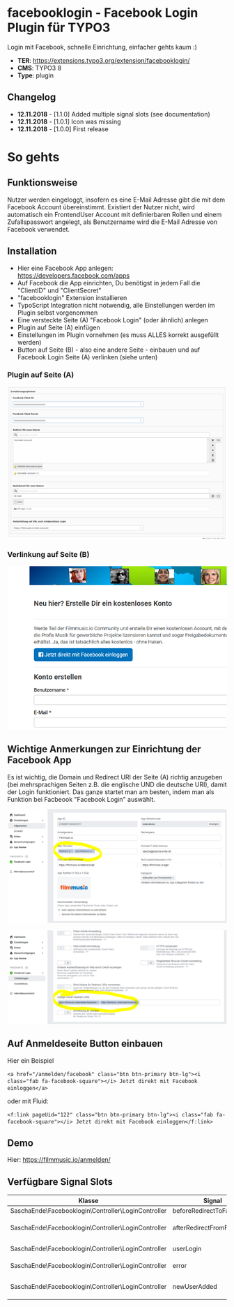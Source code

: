 # facebooklogin - Facebook Login Plugin für TYPO3

Login mit Facebook, schnelle Einrichtung, einfacher gehts kaum :)

* **TER**: https://extensions.typo3.org/extension/facebooklogin/
* **CMS**: TYPO3 8
* **Type**: plugin

## Changelog

* **12.11.2018** - [1.1.0]  Added multiple signal slots (see documentation)
* **12.11.2018** - [1.0.1]  Icon was missing
* **12.11.2018** - [1.0.0]  First release

# So gehts

## Funktionsweise

Nutzer werden eingeloggt, insofern es eine E-Mail Adresse gibt die mit dem Facebook Account übereinstimmt.
Existiert der Nutzer nicht, wird automatisch ein FrontendUser Account mit definierbaren Rollen und einem Zufallspasswort angelegt, als Benutzername wird die E-Mail Adresse von Facebook verwendet.

## Installation

* Hier eine Facebook App anlegen: https://developers.facebook.com/apps
* Auf Facebook die App einrichten, Du benötigst in jedem Fall die "ClientID" und "ClientSecret"
* "facebooklogin" Extension installieren
* TypoScript Integration nicht notwendig, alle Einstellungen werden im Plugin selbst vorgenommen
* Eine versteckte Seite (A) "Facebook Login" (oder ähnlich) anlegen
* Plugin auf Seite (A) einfügen
* Einstellungen im Plugin vornehmen (es muss ALLES korrekt ausgefüllt werden)
* Button auf Seite (B) - also eine andere Seite - einbauen und auf Facebook Login Seite (A) verlinken (siehe unten)

### Plugin auf Seite (A) 

![plugin](Documentation/plugin.PNG "Plugin Einstellungen")

### Verlinkung auf Seite (B) 

![login](Documentation/login.PNG "Login Button, der auf Facebook Login Seite verlinkt")

## Wichtige Anmerkungen zur Einrichtung der Facebook App

Es ist wichtig, die Domain und Redirect URI der Seite (A) richtig anzugeben (bei mehrsprachigen Seiten z.B. die englische UND die deutsche URI), damit der Login funktioniert. Das ganze startet man am besten, indem man als Funktion bei Facbeook "Facebook Login" auswählt.

![fb1](Documentation/fb1.PNG "FB Einrichtung")

![fb2](Documentation/fb2.PNG "FB Einrichtung")

## Auf Anmeldeseite Button einbauen

Hier ein Beispiel

```
<a href="/anmelden/facebook" class="btn btn-primary btn-lg"><i class="fab fa-facebook-square"></i> Jetzt direkt mit Facebook einloggen</a>
```

oder mit Fluid:

```
<f:link pageUid="122" class="btn btn-primary btn-lg"><i class="fab fa-facebook-square"></i> Jetzt direkt mit Facebook einloggen</f:link>
```

## Demo

Hier: https://filmmusic.io/anmelden/

## Verfügbare Signal Slots

| Klasse                                              | Signal                    | Parameter               |
|-----------------------------------------------------|---------------------------|-------------------------|
| SaschaEnde\Facebooklogin\Controller\LoginController | beforeRedirectToFacebook  | $fb, $this              |
| SaschaEnde\Facebooklogin\Controller\LoginController | afterRedirectFromFacebook | $fb, $userdata, $this   |
| SaschaEnde\Facebooklogin\Controller\LoginController | userLogin                 | $user, $this            |
| SaschaEnde\Facebooklogin\Controller\LoginController | error                     | $userdata, $this        |
| SaschaEnde\Facebooklogin\Controller\LoginController | newUserAdded              | $user, $password, $this |
